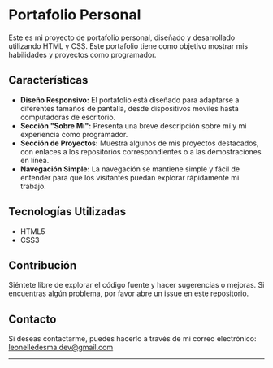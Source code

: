 # Portafolio Personal

Este es mi proyecto de portafolio personal, diseñado y desarrollado utilizando HTML y CSS. Este portafolio tiene como objetivo mostrar mis habilidades y proyectos como programador.

## Características

- **Diseño Responsivo:** El portafolio está diseñado para adaptarse a diferentes tamaños de pantalla, desde dispositivos móviles hasta computadoras de escritorio.
- **Sección "Sobre Mí":** Presenta una breve descripción sobre mí y mi experiencia como programador.
- **Sección de Proyectos:** Muestra algunos de mis proyectos destacados, con enlaces a los repositorios correspondientes o a las demostraciones en línea.
- **Navegación Simple:** La navegación se mantiene simple y fácil de entender para que los visitantes puedan explorar rápidamente mi trabajo.

## Tecnologías Utilizadas

- HTML5
- CSS3


## Contribución

Siéntete libre de explorar el código fuente y hacer sugerencias o mejoras. Si encuentras algún problema, por favor abre un issue en este repositorio.

## Contacto

Si deseas contactarme, puedes hacerlo a través de mi correo electrónico: leonelledesma.dev@gmail.com

---

